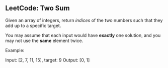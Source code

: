 ## LeetCode: Two Sum
Given an array of integers, return *indices* of the two numbers such that they add up to a specific target.

You may assume that each input would have **exactly** one solution, and you may not use the **same** element twice.

Example:

Input: [2, 7, 11, 15], target: 9
Output: [0, 1]
